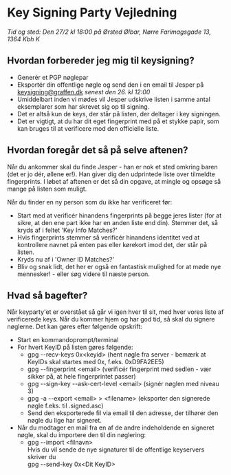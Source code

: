 # Key Signing Party Vejledning
*Tid og sted: Den 27/2 kl 18:00 på Ørsted Ølbar, Nørre Farimagsgade 13, 1364 Kbh K*  

## Hvordan forbereder jeg mig til keysigning?
* Generér et PGP nøglepar
* Eksportér din offentlige nøgle og send den i en email til Jesper på keysigning@graffen.dk *senest den 26. kl 12:00*
* Umiddelbart inden vi mødes vil Jesper udskrive listen i samme antal eksemplarer som har skrevet sig op til signing. 
* Det er altså kun de keys, der står på listen, der deltager i key signingen. 
* Det er vigtigt, at du har dit eget fingerprint med på et stykke papir, som kan bruges til at verificere mod den officielle liste.
  
## Hvordan foregår det så på selve aftenen?
Når du ankommer skal du finde Jesper - han er nok et sted omkring baren (det er jo dér, øllene er!). Han giver dig den udprintede liste
over tilmeldte fingerprints. I løbet af aftenen er det så din opgave, at mingle og opsøge så mange på listen som muligt.  
  
Når du finder en ny person som du ikke har verificeret før: 
* Start med at verificér hinandens fingerprints på begge jeres lister (for at sikre, at den ene part ikke har en anden liste end din). Stemmer det, så kryds af i feltet 'Key Info Matches?'
* Hvis fingerprints stemmer så verificér hinandens identitet ved at kontrollere navnet på enten pas eller kørekort imod det, der står på listen.
* Kryds nu af i 'Owner ID Matches?'
* Bliv og snak lidt, det her er også en fantastisk mulighed for at møde nye mennesker! - eller søg videre til næste person. 

## Hvad så bagefter?
Når keyparty'et er overstået så går vi igen hver til sit, med hver vores liste af verificerede keys. Når du kommer hjem og har god tid, så skal du signere
nøglerne. Det kan gøres efter følgende opskrift: 
* Start en kommandoprompt/terminal
* For hvert KeyID på listen gøres følgende: 
  * gpg --recv-keys 0x&lt;keyid> (hent nøgle fra server - bemærk at KeyIDs skal startes med 0x, f.eks. 0xD9FA2EE5)
  * gpg --fingerprint &lt;email> (verificér fingerprint med sedlen - vær sikker på, at hele fingerprintet passer)
  * gpg --sign-key --ask-cert-level &lt;email> (signér nøglen med niveau 3)
  * gpg -a --export &lt;email> > &lt;filename> (eksporter den signerede nøgle f.eks. til <KeyID>.signed.asc)
  * Send den eksporterede fil via email til den adresse, der tilhører den nøgle du lige har signeret. 
* Når du modtager en mail fra en af de andre indeholdende en signeret nøgle, skal du importere den til din nøglering: 
  * gpg --import &lt;filnavn>  
  Hvis du vil sende de nye signaturer til de offentlige keyservers skriver du  
  gpg --send-key 0x&lt;Dit KeyID>
  
